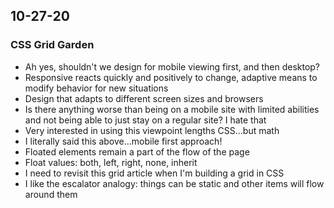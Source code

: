## 10-27-20

### CSS Grid Garden

- Ah yes, shouldn't we design for mobile viewing first, and then desktop?
- Responsive reacts quickly and positively to change, adaptive means to modify behavior for new situations
- Design that adapts to different screen sizes and browsers
- Is there anything worse than being on a mobile site with limited abilities and not being able to just stay on a regular site? I hate that
- Very interested in using this viewpoint lengths CSS...but math
- I literally said this above...mobile first approach!
- Floated elements remain a part of the flow of the page
- Float values: both, left, right, none, inherit
- I need to revisit this grid article when I'm building a grid in CSS
- I like the escalator analogy: things can be static and other items will flow around them
